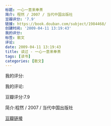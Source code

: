```yaml
---
标题: 一心一意来奉茶
简介: 程然 / 2007 / 当代中国出版社
豆瓣评分: '7.9'
链接: https://book.douban.com/subject/1984468/
创建时间: '2009-04-11 13:19:43'
我的评分:
标签: 散文
评论:
date: 2009-04-11 13:19:43
title: 读过 - 一心一意来奉茶
tags: [读书]
categories: [散文]
---
```


我的评分:

我的评论:

豆瓣评分:7.9

简介:程然 / 2007 / 当代中国出版社

[豆瓣链接](https://book.douban.com/subject/1984468/)


